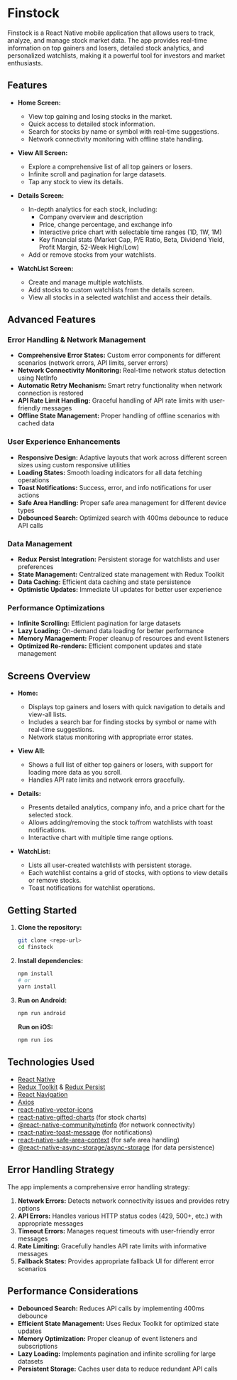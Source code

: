 # Finstock

Finstock is a React Native mobile application that allows users to track, analyze, and manage stock market data. The app provides real-time information on top gainers and losers, detailed stock analytics, and personalized watchlists, making it a powerful tool for investors and market enthusiasts.

## Features

- **Home Screen:**

  - View top gaining and losing stocks in the market.
  - Quick access to detailed stock information.
  - Search for stocks by name or symbol with real-time suggestions.
  - Network connectivity monitoring with offline state handling.

- **View All Screen:**

  - Explore a comprehensive list of all top gainers or losers.
  - Infinite scroll and pagination for large datasets.
  - Tap any stock to view its details.

- **Details Screen:**

  - In-depth analytics for each stock, including:
    - Company overview and description
    - Price, change percentage, and exchange info
    - Interactive price chart with selectable time ranges (1D, 1W, 1M)
    - Key financial stats (Market Cap, P/E Ratio, Beta, Dividend Yield, Profit Margin, 52-Week High/Low)
  - Add or remove stocks from your watchlists.

- **WatchList Screen:**
  - Create and manage multiple watchlists.
  - Add stocks to custom watchlists from the details screen.
  - View all stocks in a selected watchlist and access their details.

## Advanced Features

### Error Handling & Network Management

- **Comprehensive Error States:** Custom error components for different scenarios (network errors, API limits, server errors)
- **Network Connectivity Monitoring:** Real-time network status detection using NetInfo
- **Automatic Retry Mechanism:** Smart retry functionality when network connection is restored
- **API Rate Limit Handling:** Graceful handling of API rate limits with user-friendly messages
- **Offline State Management:** Proper handling of offline scenarios with cached data

### User Experience Enhancements

- **Responsive Design:** Adaptive layouts that work across different screen sizes using custom responsive utilities
- **Loading States:** Smooth loading indicators for all data fetching operations
- **Toast Notifications:** Success, error, and info notifications for user actions
- **Safe Area Handling:** Proper safe area management for different device types
- **Debounced Search:** Optimized search with 400ms debounce to reduce API calls

### Data Management

- **Redux Persist Integration:** Persistent storage for watchlists and user preferences
- **State Management:** Centralized state management with Redux Toolkit
- **Data Caching:** Efficient data caching and state persistence
- **Optimistic Updates:** Immediate UI updates for better user experience

### Performance Optimizations

- **Infinite Scrolling:** Efficient pagination for large datasets
- **Lazy Loading:** On-demand data loading for better performance
- **Memory Management:** Proper cleanup of resources and event listeners
- **Optimized Re-renders:** Efficient component updates and state management

## Screens Overview

- **Home:**

  - Displays top gainers and losers with quick navigation to details and view-all lists.
  - Includes a search bar for finding stocks by symbol or name with real-time suggestions.
  - Network status monitoring with appropriate error states.

- **View All:**

  - Shows a full list of either top gainers or losers, with support for loading more data as you scroll.
  - Handles API rate limits and network errors gracefully.

- **Details:**

  - Presents detailed analytics, company info, and a price chart for the selected stock.
  - Allows adding/removing the stock to/from watchlists with toast notifications.
  - Interactive chart with multiple time range options.

- **WatchList:**
  - Lists all user-created watchlists with persistent storage.
  - Each watchlist contains a grid of stocks, with options to view details or remove stocks.
  - Toast notifications for watchlist operations.

## Getting Started

1. **Clone the repository:**
   ```bash
   git clone <repo-url>
   cd finstock
   ```
2. **Install dependencies:**
   ```bash
   npm install
   # or
   yarn install
   ```
3. **Run on Android:**
   ```bash
   npm run android
   ```
   **Run on iOS:**
   ```bash
   npm run ios
   ```

## Technologies Used

- [React Native](https://reactnative.dev/)
- [Redux Toolkit](https://redux-toolkit.js.org/) & [Redux Persist](https://github.com/rt2zz/redux-persist)
- [React Navigation](https://reactnavigation.org/)
- [Axios](https://axios-http.com/)
- [react-native-vector-icons](https://github.com/oblador/react-native-vector-icons)
- [react-native-gifted-charts](https://github.com/Abhinandan-Kushwaha/react-native-gifted-charts) (for stock charts)
- [@react-native-community/netinfo](https://github.com/react-native-netinfo/react-native-netinfo) (for network connectivity)
- [react-native-toast-message](https://github.com/calintamas/react-native-toast-message) (for notifications)
- [react-native-safe-area-context](https://github.com/th3rdwave/react-native-safe-area-context) (for safe area handling)
- [@react-native-async-storage/async-storage](https://github.com/react-native-async-storage/async-storage) (for data persistence)

## Error Handling Strategy

The app implements a comprehensive error handling strategy:

1. **Network Errors:** Detects network connectivity issues and provides retry options
2. **API Errors:** Handles various HTTP status codes (429, 500+, etc.) with appropriate messages
3. **Timeout Errors:** Manages request timeouts with user-friendly error messages
4. **Rate Limiting:** Gracefully handles API rate limits with informative messages
5. **Fallback States:** Provides appropriate fallback UI for different error scenarios

## Performance Considerations

- **Debounced Search:** Reduces API calls by implementing 400ms debounce
- **Efficient State Management:** Uses Redux Toolkit for optimized state updates
- **Memory Optimization:** Proper cleanup of event listeners and subscriptions
- **Lazy Loading:** Implements pagination and infinite scrolling for large datasets
- **Persistent Storage:** Caches user data to reduce redundant API calls
